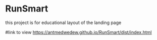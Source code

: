# RunSmart
this project is for educational layout of the landing page

#link to view
https://antmedwedew.github.io/RunSmart/dist/index.html
